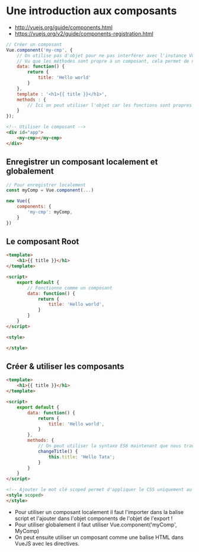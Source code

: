 # Une introduction aux composants

* http://vuejs.org/guide/components.html
* https://vuejs.org/v2/guide/components-registration.html

```js
// Créer un composant
Vue.component('my-cmp', {
    // On utilise pas d'objet pour ne pas interférer avec l'instance VueJS
    // Vu que les méthodes sont propre à un composant, cela permet de ne pas avoir de conflit sur la data d'un composant réutilisé plusieurs fois !
    data: function() {
        return {
            title: 'Hello world'
        }
    },
    template : '<h1>{{ title }}</h1>',
    methods : {
        // Ici on peut utiliser l'objet car les fonctions sont propres aux composants
    }
});
```

```html
<!-- Utiliser le composant -->
<div id="app">
    <my-cmp></my-cmp>
</div>
```

## Enregistrer un composant localement et globalement

```js
// Pour enregistrer localement
const myComp = Vue.component(...)

new Vue({
    components: {
        'my-cmp': myComp,
    }
})
```

## Le composant Root

```html
<template>
    <h1>{{ title }}</h1>
</template>

<script>
    export default {
        // Fonctionne comme un composant
        data: function() {
            return {
                title: 'Hello world',
            }
        }
    }
</script>

<style>

</style>
```

## Créer & utiliser les composants

```html
<template>
    <h1>{{ title }}</h1>
</template>

<script>
    export default {
        data: function() {
            return {
                title: 'Hello world',
            }
        },
        methods: {
            // On peut utiliser la syntaxe ES6 maintenant que nous travaillons avec le workflow
            changeTitle() {
                this.title: 'Hello Tata';
            }
        }
    }
</script>

<!-- Ajouter le mot clé scoped permet d'appliquer le CSS uniquement au composant et non à la totalité des fichiers -->
<style scoped>
</style>
```

* Pour utiliser un composant localement il faut l'importer dans la balise script et l'ajouter dans l'objet components de l'objet de l'export !
* Pour utiliser globalement il faut utiliser Vue.component('myComp', MyComp)
* On peut ensuite utiliser un composant comme une balise HTML dans VueJS avec les directives.